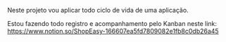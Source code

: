 Neste projeto vou aplicar todo ciclo de vida de uma aplicação.

Estou fazendo todo registro e acompanhamento pelo Kanban neste link: https://www.notion.so/ShopEasy-166607ea5fd7809082e1fb8c0db26a45
